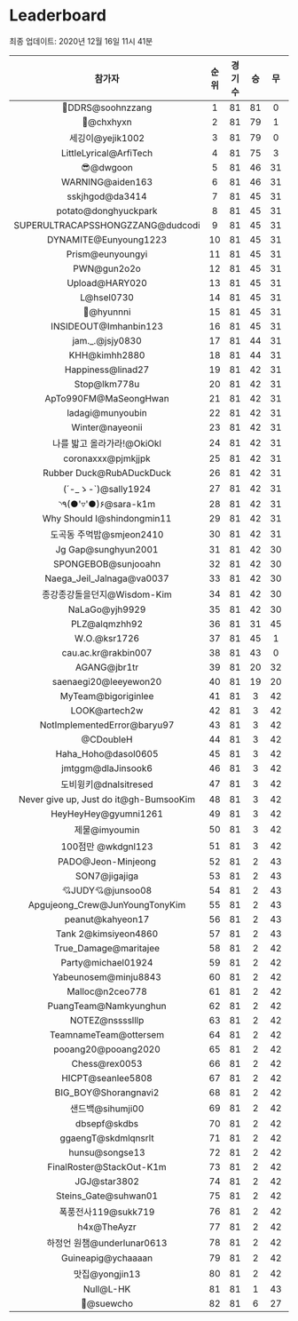 # Leaderboard
최종 업데이트: 2020년 12월 16일 11시 41분




| 참가자 | 순위 | 경기수 | 승 | 무 | 패 | 승점 |
|:---:|:---:|:---:|:---:|:---:|:---:|:---:|
| 💫DDRS@soohnzzang | 1 | 81 | 81 | 0 | 0 | 243 |
| 👑@chxhyxn | 2 | 81 | 79 | 1 | 1 | 238 |
| 세깅이@yejik1002 | 3 | 81 | 79 | 0 | 2 | 237 |
| LittleLyrical@ArfiTech | 4 | 81 | 75 | 3 | 3 | 228 |
| 😎@dwgoon | 5 | 81 | 46 | 31 | 4 | 169 |
| WARNING@aiden163 | 6 | 81 | 46 | 31 | 4 | 169 |
| sskjhgod@da3414 | 7 | 81 | 45 | 31 | 5 | 166 |
| potato@donghyuckpark | 8 | 81 | 45 | 31 | 5 | 166 |
| SUPERULTRACAPSSHONGZZANG@dudcodi | 9 | 81 | 45 | 31 | 5 | 166 |
| DYNAMITE@Eunyoung1223 | 10 | 81 | 45 | 31 | 5 | 166 |
| Prism@eunyoungyi | 11 | 81 | 45 | 31 | 5 | 166 |
| PWN@gun2o2o | 12 | 81 | 45 | 31 | 5 | 166 |
| Upload@HARY020 | 13 | 81 | 45 | 31 | 5 | 166 |
| L@hsel0730 | 14 | 81 | 45 | 31 | 5 | 166 |
| 🐻@hyunnni | 15 | 81 | 45 | 31 | 5 | 166 |
| INSIDEOUT@Imhanbin123 | 16 | 81 | 45 | 31 | 5 | 166 |
| jam._.@jsjy0830 | 17 | 81 | 44 | 31 | 6 | 163 |
| KHH@kimhh2880 | 18 | 81 | 44 | 31 | 6 | 163 |
| Happiness@linad27 | 19 | 81 | 42 | 31 | 8 | 157 |
| Stop@lkm778u | 20 | 81 | 42 | 31 | 8 | 157 |
| ApTo990FM@MaSeongHwan | 21 | 81 | 42 | 31 | 8 | 157 |
| ladagi@munyoubin | 22 | 81 | 42 | 31 | 8 | 157 |
| Winter@nayeonii | 23 | 81 | 42 | 31 | 8 | 157 |
| 나를 밟고 올라가라!@OkiOkl | 24 | 81 | 42 | 31 | 8 | 157 |
| coronaxxx@pjmkjjpk | 25 | 81 | 42 | 31 | 8 | 157 |
| Rubber Duck@RubADuckDuck | 26 | 81 | 42 | 31 | 8 | 157 |
| (´-_ゝ-`)@sally1924 | 27 | 81 | 42 | 31 | 8 | 157 |
| ◝٩(●'▿'●)۶@sara-k1m | 28 | 81 | 42 | 31 | 8 | 157 |
| Why Should I@shindongmin11 | 29 | 81 | 42 | 31 | 8 | 157 |
| 도곡동 주먹밥@smjeon2410 | 30 | 81 | 42 | 31 | 8 | 157 |
| Jg Gap@sunghyun2001 | 31 | 81 | 42 | 30 | 9 | 156 |
| SPONGEBOB@sunjooahn | 32 | 81 | 42 | 30 | 9 | 156 |
| Naega_Jeil_Jalnaga@va0037 | 33 | 81 | 42 | 30 | 9 | 156 |
| 종강종강돌을던지@Wisdom-Kim | 34 | 81 | 42 | 30 | 9 | 156 |
| NaLaGo@yjh9929 | 35 | 81 | 42 | 30 | 9 | 156 |
| PLZ@alqmzhh92 | 36 | 81 | 31 | 45 | 5 | 138 |
| W.O.@ksr1726 | 37 | 81 | 45 | 1 | 35 | 136 |
| cau.ac.kr@rakbin007 | 38 | 81 | 43 | 0 | 38 | 129 |
| AGANG@jbr1tr | 39 | 81 | 20 | 32 | 29 | 92 |
| saenaegi20@leeyewon20 | 40 | 81 | 19 | 20 | 42 | 77 |
| MyTeam@bigoriginlee | 41 | 81 | 3 | 42 | 36 | 51 |
| LOOK@artech2w | 42 | 81 | 3 | 42 | 36 | 51 |
| NotImplementedError@baryu97 | 43 | 81 | 3 | 42 | 36 | 51 |
| @CDoubleH | 44 | 81 | 3 | 42 | 36 | 51 |
| Haha_Hoho@dasol0605 | 45 | 81 | 3 | 42 | 36 | 51 |
| jmtggm@dlaJinsook6 | 46 | 81 | 3 | 42 | 36 | 51 |
| 도비윙키@dnalsitresed | 47 | 81 | 3 | 42 | 36 | 51 |
| Never give up, Just do it@gh-BumsooKim | 48 | 81 | 3 | 42 | 36 | 51 |
| HeyHeyHey@gyumni1261 | 49 | 81 | 3 | 42 | 36 | 51 |
| 제물@imyoumin | 50 | 81 | 3 | 42 | 36 | 51 |
| 100점만 @wkdgnl123 | 51 | 81 | 3 | 42 | 36 | 51 |
| PADO@Jeon-Minjeong | 52 | 81 | 2 | 43 | 36 | 49 |
| SON7@jigajiga | 53 | 81 | 2 | 43 | 36 | 49 |
| 💘JUDY💘@junsoo08 | 54 | 81 | 2 | 43 | 36 | 49 |
| Apgujeong_Crew@JunYoungTonyKim | 55 | 81 | 2 | 43 | 36 | 49 |
| peanut@kahyeon17 | 56 | 81 | 2 | 43 | 36 | 49 |
| Tank 2@kimsiyeon4860 | 57 | 81 | 2 | 43 | 36 | 49 |
| True_Damage@maritajee | 58 | 81 | 2 | 42 | 37 | 48 |
| Party@michael01924 | 59 | 81 | 2 | 42 | 37 | 48 |
| Yabeunosem@minju8843 | 60 | 81 | 2 | 42 | 37 | 48 |
| Malloc@n2ceo778 | 61 | 81 | 2 | 42 | 37 | 48 |
| PuangTeam@Namkyunghun | 62 | 81 | 2 | 42 | 37 | 48 |
| NOTEZ@nsssslllp | 63 | 81 | 2 | 42 | 37 | 48 |
| TeamnameTeam@ottersem | 64 | 81 | 2 | 42 | 37 | 48 |
| pooang20@pooang2020 | 65 | 81 | 2 | 42 | 37 | 48 |
| Chess@rex0053 | 66 | 81 | 2 | 42 | 37 | 48 |
| HICPT@seanlee5808 | 67 | 81 | 2 | 42 | 37 | 48 |
| BIG_BOY@Shorangnavi2 | 68 | 81 | 2 | 42 | 37 | 48 |
| 샌드백@sihumji00 | 69 | 81 | 2 | 42 | 37 | 48 |
| dbsepf@skdbs | 70 | 81 | 2 | 42 | 37 | 48 |
| ggaengT@skdmlqnsrlt | 71 | 81 | 2 | 42 | 37 | 48 |
| hunsu@songse13 | 72 | 81 | 2 | 42 | 37 | 48 |
| FinalRoster@StackOut-K1m | 73 | 81 | 2 | 42 | 37 | 48 |
| JGJ@star3802 | 74 | 81 | 2 | 42 | 37 | 48 |
| Steins_Gate@suhwan01 | 75 | 81 | 2 | 42 | 37 | 48 |
| 폭풍전사119@sukk719 | 76 | 81 | 2 | 42 | 37 | 48 |
| h4x@TheAyzr | 77 | 81 | 2 | 42 | 37 | 48 |
| 하정언 원챔@underlunar0613 | 78 | 81 | 2 | 42 | 37 | 48 |
| Guineapig@ychaaaan | 79 | 81 | 2 | 42 | 37 | 48 |
| 맛집@yongjin13 | 80 | 81 | 2 | 42 | 37 | 48 |
| Null@L-HK | 81 | 81 | 1 | 43 | 37 | 46 |
| 👏@suewcho | 82 | 81 | 6 | 27 | 48 | 45 |